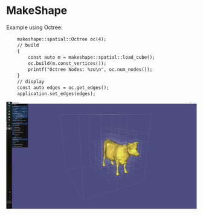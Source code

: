 # MakeShape

Example using Octree:
```
    makeshape::spatial::Octree oc(4);
    // build
    {
        const auto m = makeshape::spatial::load_cube();
        oc.build(m.const_vertices());
        printf("Octree Nodes: %zu\n", oc.num_nodes());
    }
    // display
    const auto edges = oc.get_edges();
    application.set_edges(edges);
```
![Octree on a model of Cow](https://raw.githubusercontent.com/singh-mayank/makeshape/master/examples/100_spatial_octree/cow.png)
